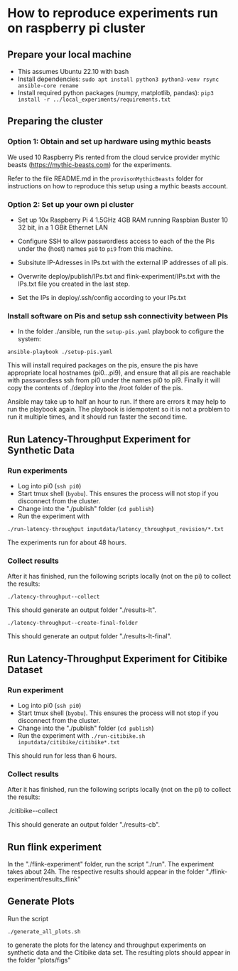 # How to reproduce experiments run on raspberry pi cluster

## Prepare your local machine
 - This assumes Ubuntu 22.10 with bash
 - Install dependencies:
`sudo apt install python3 python3-venv rsync ansible-core rename`
 - Install required python packages (numpy, matplotlib, pandas):
`pip3 install -r ../local_experiments/requirements.txt`

## Preparing the cluster
### Option 1: Obtain and set up hardware using mythic beasts
We used 10 Raspberry Pis rented from the cloud service provider mythic beasts (https://mythic-beasts.com) for the experiments. 

Refer to the file README.md in the `provisonMythicBeasts` folder for instructions on how to reproduce this setup using a mythic beasts account.
 
### Option 2: Set up your own pi cluster
- Set up 10x Raspberry Pi 4 1.5GHz 4GB RAM running Raspbian Buster 10 32 bit, in a 1 GBit Ethernet LAN
- Configure SSH to allow passwordless access to each of the the Pis under the (host) names `pi0` to `pi9` from this machine.

- Subsitute IP-Adresses in IPs.txt with the external IP addresses of all pis.

- Overwrite deploy/publish/IPs.txt and flink-experiment/IPs.txt with the IPs.txt file you created in the last step. 

- Set the IPs in deploy/.ssh/config according to your IPs.txt 

### Install software on Pis and setup ssh connectivity between PIs
- In the folder ./ansible, run the `setup-pis.yaml` playbook to cofigure the system:

`ansible-playbook ./setup-pis.yaml`

This will install required packages on the pis, ensure the pis have appropriate local hostnames (pi0...pi9), and ensure that all pis are reachable with passwordless ssh from pi0 under the names pi0 to pi9.  Finally it will copy the contents of ./deploy into the /root folder of the pis.

Ansible may take up to half an hour to run. If there are errors it may help to run the playbook again. The playbook is idempotent so it is not a problem to run it multiple times, and it should run faster the second time.

## Run Latency-Throughput Experiment for Synthetic Data

### Run experiments
- Log into pi0 (`ssh pi0`)
- Start tmux shell (`byobu`). This ensures the process will not stop if you disconnect from the cluster.
- Change into the "./publish" folder (`cd publish`)
- Run the experiment with

`./run-latency-throughput inputdata/latency_throughput_revision/*.txt`

The experiments run for about 48 hours.

### Collect results
After it has finished, run the following scripts locally (not on the pi) to collect the results:

`./latency-throughput--collect`

This should generate an output folder "./results-lt".

`./latency-throughput--create-final-folder`

This should generate an output folder "./results-lt-final".



## Run Latency-Throughput Experiment for Citibike Dataset
### Run experiment
- Log into pi0 (`ssh pi0`)
- Start tmux shell (`byobu`). This ensures the process will not stop if you disconnect from the cluster.
- Change into the "./publish" folder (`cd publish`)
- Run the experiment with
`./run-citibike.sh inputdata/citibike/citibike*.txt`

This should run for less than 6 hours.

### Collect results
After it has finished, run the following scripts locally (not on the pi) to collect the results:

./citibike--collect

This should generate an output folder "./results-cb".


## Run flink experiment

In the "./flink-experiment" folder, run the script "./run".
The experiment takes about 24h.
The respective results should appear in the folder "./flink-experiment/results_flink"


## Generate Plots

Run the script

`./generate_all_plots.sh`

to generate the plots for the latency and throughput experiments on synthetic data and the Citibike data set.
The resulting plots should appear in the folder "plots/figs"
















